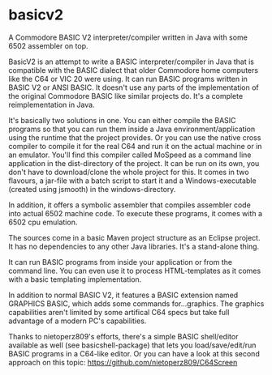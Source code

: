 # basicv2

A Commodore BASIC V2 interpreter/compiler written in Java with some 6502 assembler on top.

BasicV2 is an attempt to write a BASIC interpreter/compiler in Java that is compatible with the BASIC dialect that older 
Commodore home computers like the C64 or VIC 20 were using. It can run BASIC programs written in BASIC V2 or ANSI BASIC.
It doesn't use any parts of the implementation of the original Commodore BASIC like similar projects do. 
It's a complete reimplementation in Java.

It's basically two solutions in one. You can either compile the BASIC programs so that you can run them inside a Java environment/application using the runtime that the project provides.
Or you can use the native cross compiler to compile it for the real C64 and run it on the actual machine or in an emulator. You'll find this compiler called MoSpeed as a command line application in the dist-directory of the project. It can be run on its own, you don't have to download/clone the whole project for this. It comes in two flavours, a jar-file with a batch script to start it and a Windows-executable (created using jsmooth) in the windows-directory.

In addition, it offers a symbolic assembler that compiles assembler code into actual 6502 machine code. To execute these programs, it comes with a 6502 cpu emulation.

The sources come in a basic Maven project structure as an Eclipse project. It has no dependencies to any other Java libraries. It's a stand-alone thing.

It can run BASIC programs from inside your application or from the command line. 
You can even use it to process HTML-templates as it comes with a basic templating implementation.

In addition to normal BASIC V2, it features a BASIC extension named GRAPHICS BASIC, which adds some commands for...graphics. The graphics capabilities aren't limited by some artifical C64 specs but take full advantage of a modern PC's capabilities.

Thanks to nietoperz809's efforts, there's a simple BASIC shell/editor available as well (see basicshell-package) that lets you load/save/edit/run BASIC programs in a C64-like editor. Or you can have a look at this second approach on this topic: https://github.com/nietoperz809/C64Screen


